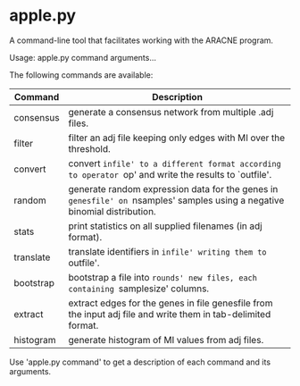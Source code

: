 # apple.py
A command-line tool that facilitates working with the ARACNE program.

Usage: apple.py command arguments...

The following commands are available:

|Command|Description|
|-------|-----------|
|consensus|generate a consensus network from multiple .adj files.|
|filter|filter an adj file keeping only edges with MI over the threshold.|
|convert|convert `infile' to a different format according to operator `op' and write the results to `outfile'.|
|random|generate random expression data for the genes in `genesfile' on `nsamples' samples using a negative binomial distribution.|
|stats|print statistics on all supplied filenames (in adj format).|
|translate|translate identifiers in `infile' writing them to `outfile'.|
|bootstrap|bootstrap a file into `rounds' new files, each containing `samplesize' columns.|
|extract|extract edges for the genes in file genesfile from the input adj file and write them in tab-delimited format.|
|histogram|generate histogram of MI values from adj files.|

Use 'apple.py command' to get a description of each command and its arguments.


